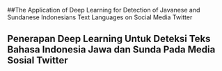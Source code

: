 ##The Application of Deep Learning for Detection of Javanese and Sundanese Indonesians Text Languages on Social Media Twitter
## Penerapan Deep Learning Untuk Deteksi Teks Bahasa Indonesia Jawa dan Sunda Pada Media Sosial Twitter
